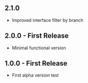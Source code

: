 ## 2.1.0
* Improved interface filter by branch
## 2.0.0 - First Release
* Minimal functional version
## 1.0.0 - First Release
* First alpha version test
